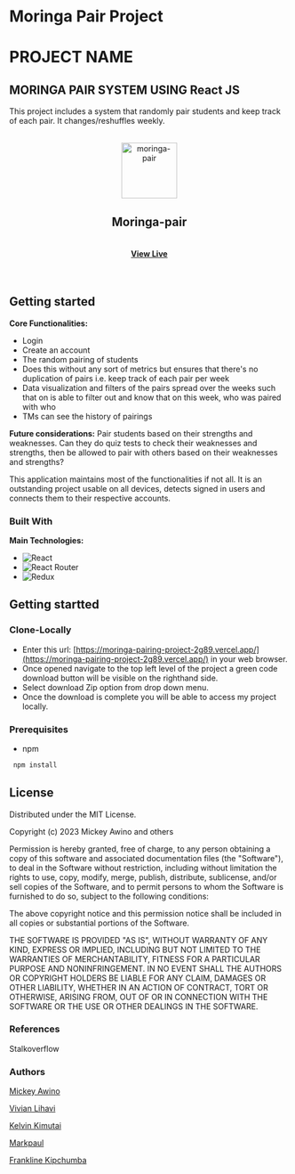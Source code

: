 # Moringa Pair Project 
# PROJECT NAME 
## MORINGA PAIR SYSTEM USING React JS


This project includes a system that randomly pair students and keep track of each pair.
It changes/reshuffles weekly.

<!-- PROJECT LOGO -->
<br />
<div align="center">
  <a href="https://moringa-pairing-project-2g89.vercel.app/">
 <img src="https://flatironschool.com/wp-content/uploads/2022/02/moringa-flatiron-logo.png" alt="moringa-pair" width="100">
 </a>


  <h2 align="center">Moringa-pair</h2>

  <h4 align="center">
  <br />
  <a href="https://moringa-pairing-project-2g89.vercel.app/" target="_blank">View Live</a>
   </h4>
   </div>

   <br />
  
  ## Getting started 
  **Core Functionalities:**
- Login
- Create an account
- The random pairing of students
- Does this without any sort of metrics but ensures that there's no duplication of pairs i.e. keep track of each pair per week
- Data visualization and filters of the pairs spread over the weeks such that on is able to filter out and know that on this week, who was paired with who
- TMs can see the history of pairings

**Future considerations:**
Pair students based on their strengths and weaknesses.
Can they do quiz tests to check their weaknesses and strengths, then be allowed to pair with others based on their weaknesses and strengths?


This application maintains most of the functionalities if not all.
It is an outstanding project usable on all devices, detects signed in users and connects them to their respective accounts.

### Built With

**Main Technologies:**

* ![React](https://img.shields.io/badge/react-%2320232a.svg?style=for-the-badge&logo=react&logoColor=%2361DAFB)
* ![React Router](https://img.shields.io/badge/React_Router-CA4245?style=for-the-badge&logo=react-router&logoColor=white)
* ![Redux](https://img.shields.io/badge/redux-%23593d88.svg?style=for-the-badge&logo=redux&logoColor=white)

<!-- GETTING STARTED -->
## Getting startted

### Clone-Locally

* Enter this url: [https://moringa-pairing-project-2g89.vercel.app/](https://moringa-pairing-project-2g89.vercel.app/) in your web browser.
* Once opened navigate to the top left level of the project a green code download button will be visible on the righthand side.
* Select download Zip option from drop down menu.
* Once the download is complete you will be able to access my project locally.

### Prerequisites

* npm

 ```sh
  npm install 
  ```

<!-- LICENSE -->
## License

Distributed under the MIT License.

Copyright (c) 2023 Mickey Awino and others

Permission is hereby granted, free of charge, to any person obtaining
a copy of this software and associated documentation files (the
"Software"), to deal in the Software without restriction, including
without limitation the rights to use, copy, modify, merge, publish,
distribute, sublicense, and/or sell copies of the Software, and to
permit persons to whom the Software is furnished to do so, subject to
the following conditions:

The above copyright notice and this permission notice shall be
included in all copies or substantial portions of the Software.

THE SOFTWARE IS PROVIDED "AS IS", WITHOUT WARRANTY OF ANY KIND,
EXPRESS OR IMPLIED, INCLUDING BUT NOT LIMITED TO THE WARRANTIES OF
MERCHANTABILITY, FITNESS FOR A PARTICULAR PURPOSE AND
NONINFRINGEMENT. IN NO EVENT SHALL THE AUTHORS OR COPYRIGHT HOLDERS BE
LIABLE FOR ANY CLAIM, DAMAGES OR OTHER LIABILITY, WHETHER IN AN ACTION
OF CONTRACT, TORT OR OTHERWISE, ARISING FROM, OUT OF OR IN CONNECTION
WITH THE SOFTWARE OR THE USE OR OTHER DEALINGS IN THE SOFTWARE.
### References
Stalkoverflow


### Authors
[Mickey Awino](https://github.com/Mickey254-ja)

[Vivian Lihavi](https://github.com/lihavi)

[Kelvin Kimutai](https://github.com/kevinkkimutai)

[Markpaul](https://github.com/maqiie)

[Frankline Kipchumba](https://github.com/FranklinKipchumba)
